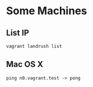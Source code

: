 Some Machines
========

List IP
------

```
vagrant landrush list
```

Mac OS X
------

```
ping n0.vagrant.test -> pong
```
